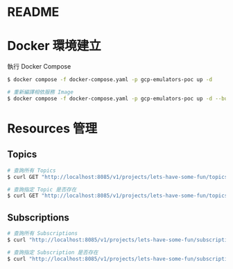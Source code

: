 # README

# Docker 環境建立

執行 Docker Compose

```bash
$ docker compose -f docker-compose.yaml -p gcp-emulators-poc up -d

# 重新編譯相依服務 Image
$ docker compose -f docker-compose.yaml -p gcp-emulators-poc up -d --build
```

# Resources 管理

## Topics

```bash
# 查詢所有 Topics
$ curl GET "http://localhost:8085/v1/projects/lets-have-some-fun/topics"

# 查詢指定 Topic 是否存在
$ curl GET "http://localhost:8085/v1/projects/lets-have-some-fun/topics/something-go-wrong"
```

## Subscriptions

```bash
# 查詢所有 Subscriptions
$ curl "http://localhost:8085/v1/projects/lets-have-some-fun/subscriptions"

# 查詢指定 Subscription 是否存在
$ curl "http://localhost:8085/v1/projects/lets-have-some-fun/subscriptions/regist-something"
```